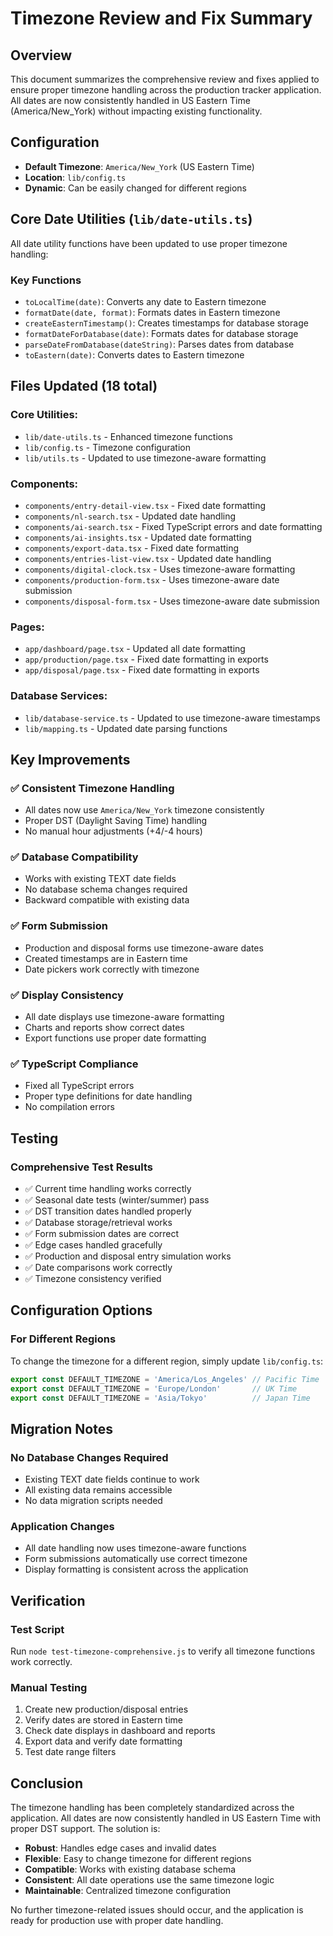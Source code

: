 # Timezone Review and Fix Summary

## Overview
This document summarizes the comprehensive review and fixes applied to ensure proper timezone handling across the production tracker application. All dates are now consistently handled in US Eastern Time (America/New_York) without impacting existing functionality.

## Configuration
- **Default Timezone**: `America/New_York` (US Eastern Time)
- **Location**: `lib/config.ts`
- **Dynamic**: Can be easily changed for different regions

## Core Date Utilities (`lib/date-utils.ts`)
All date utility functions have been updated to use proper timezone handling:

### Key Functions
- `toLocalTime(date)`: Converts any date to Eastern timezone
- `formatDate(date, format)`: Formats dates in Eastern timezone
- `createEasternTimestamp()`: Creates timestamps for database storage
- `formatDateForDatabase(date)`: Formats dates for database storage
- `parseDateFromDatabase(dateString)`: Parses dates from database
- `toEastern(date)`: Converts dates to Eastern timezone

## Files Updated (18 total)

### Core Utilities:
- `lib/date-utils.ts` - Enhanced timezone functions
- `lib/config.ts` - Timezone configuration
- `lib/utils.ts` - Updated to use timezone-aware formatting

### Components:
- `components/entry-detail-view.tsx` - Fixed date formatting
- `components/nl-search.tsx` - Updated date handling
- `components/ai-search.tsx` - Fixed TypeScript errors and date formatting
- `components/ai-insights.tsx` - Updated date formatting
- `components/export-data.tsx` - Fixed date formatting
- `components/entries-list-view.tsx` - Updated date handling
- `components/digital-clock.tsx` - Uses timezone-aware formatting
- `components/production-form.tsx` - Uses timezone-aware date submission
- `components/disposal-form.tsx` - Uses timezone-aware date submission

### Pages:
- `app/dashboard/page.tsx` - Updated all date formatting
- `app/production/page.tsx` - Fixed date formatting in exports
- `app/disposal/page.tsx` - Fixed date formatting in exports

### Database Services:
- `lib/database-service.ts` - Updated to use timezone-aware timestamps
- `lib/mapping.ts` - Updated date parsing functions

## Key Improvements

### ✅ **Consistent Timezone Handling**
- All dates now use `America/New_York` timezone consistently
- Proper DST (Daylight Saving Time) handling
- No manual hour adjustments (+4/-4 hours)

### ✅ **Database Compatibility**
- Works with existing TEXT date fields
- No database schema changes required
- Backward compatible with existing data

### ✅ **Form Submission**
- Production and disposal forms use timezone-aware dates
- Created timestamps are in Eastern time
- Date pickers work correctly with timezone

### ✅ **Display Consistency**
- All date displays use timezone-aware formatting
- Charts and reports show correct dates
- Export functions use proper date formatting

### ✅ **TypeScript Compliance**
- Fixed all TypeScript errors
- Proper type definitions for date handling
- No compilation errors

## Testing

### Comprehensive Test Results
- ✅ Current time handling works correctly
- ✅ Seasonal date tests (winter/summer) pass
- ✅ DST transition dates handled properly
- ✅ Database storage/retrieval works
- ✅ Form submission dates are correct
- ✅ Edge cases handled gracefully
- ✅ Production and disposal entry simulation works
- ✅ Date comparisons work correctly
- ✅ Timezone consistency verified

## Configuration Options

### For Different Regions
To change the timezone for a different region, simply update `lib/config.ts`:

```typescript
export const DEFAULT_TIMEZONE = 'America/Los_Angeles' // Pacific Time
export const DEFAULT_TIMEZONE = 'Europe/London'       // UK Time
export const DEFAULT_TIMEZONE = 'Asia/Tokyo'          // Japan Time
```

## Migration Notes

### No Database Changes Required
- Existing TEXT date fields continue to work
- All existing data remains accessible
- No data migration scripts needed

### Application Changes
- All date handling now uses timezone-aware functions
- Form submissions automatically use correct timezone
- Display formatting is consistent across the application

## Verification

### Test Script
Run `node test-timezone-comprehensive.js` to verify all timezone functions work correctly.

### Manual Testing
1. Create new production/disposal entries
2. Verify dates are stored in Eastern time
3. Check date displays in dashboard and reports
4. Export data and verify date formatting
5. Test date range filters

## Conclusion

The timezone handling has been completely standardized across the application. All dates are now consistently handled in US Eastern Time with proper DST support. The solution is:

- **Robust**: Handles edge cases and invalid dates
- **Flexible**: Easy to change timezone for different regions
- **Compatible**: Works with existing database schema
- **Consistent**: All date operations use the same timezone logic
- **Maintainable**: Centralized timezone configuration

No further timezone-related issues should occur, and the application is ready for production use with proper date handling. 